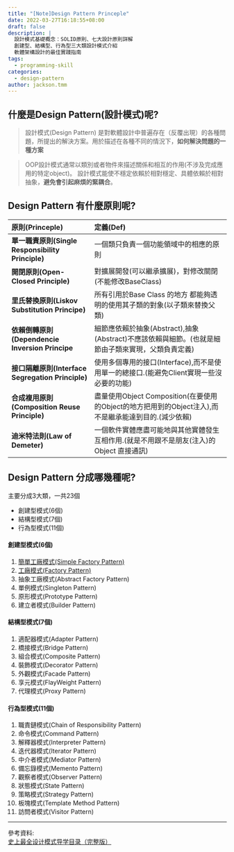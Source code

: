 ```yaml
---
title: "[Note]Design Pattern Princeple"
date: 2022-03-27T16:18:55+08:00
draft: false
description: |
  設計模式基礎概念：SOLID原則、七大設計原則詳解
  創建型、結構型、行為型三大類設計模式介紹
  軟體架構設計的最佳實踐指南
tags:
  - programming-skill
categories:
  - design-pattern
author: jackson.tmm
---
```


## 什麼是Design Pattern(設計模式)呢?
> 設計模式(Design Pattern) 是對軟體設計中普遍存在（反覆出現）的各種問題，所提出的解決方案。用於描述在各種不同的情況下，**如何解決問題的一種方案**

> OOP設計模式通常以類別或者物件來描述關係和相互的作用(不涉及完成應用的特定object)。
> 設計模式能使不穩定依賴於相對穩定、具體依賴於相對抽象，**避免會引起麻煩的緊耦合**。

## Design Pattern 有什麼原則呢?
|原則(Princeple)|定義(Def)|
|:---------------|:---|
|**單一職責原則(Single Responsibility Principle)**|一個類只負責一個功能領域中的相應的原則|
|**開閉原則(Open-Closed Principle)**|對擴展開發(可以繼承擴展)，對修改關閉(不能修改BaseClass)|
|**里氏替換原則(Liskov Substitution Principe)**|所有引用於Base Class 的地方 都能夠透明的使用其子類的對象(以子類來替換父類)|
|**依賴倒轉原則(Dependencie Inversion Principe**|細節應依賴於抽象(Abstract),抽象(Abstract)不應該依賴與細節。(也就是細節由子類來實現，父類負責定義)|
|**接口隔離原則(Interface Segregation Principle)**|使用多個專用的接口(Interface),而不是使用單一的總接口.(能避免Client實現一些沒必要的功能)|
|**合成複用原則(Composition Reuse Principle)**|盡量使用Object Composition(在要使用的Object的地方把用到的Object注入),而不是繼承能達到目的.(減少依賴)|
|**迪米特法則(Law of Demeter)**|一個軟件實體應盡可能地與其他實體發生互相作用.(就是不用跟不是朋友(注入)的Object 直接通訊)|
## Design Pattern 分成哪幾種呢?
主要分成3大類，一共23個
* 創建型模式(6個)
* 結構型模式(7個)
* 行為型模式(11個)

#### 創建型模式(6個)
1. [簡單工廠模式(Simple Factory Pattern)](/post/creational-simple-factory)
2. [工廠模式(Factory Pattern)](/post/creational-factory)
3. 抽象工廠模式(Abstract Factory Pattern)
4. 單例模式(Singleton Pattern)
5. 原形模式(Prototype Pattern)
6. 建立者模式(Builder Pattern)
  
#### 結構型模式(7個)
1. 適配器模式(Adapter Pattern)
2. 橋接模式(Bridge Pattern)
3. 組合模式(Composite Pattern)
4. 裝飾模式(Decorator Pattern)
5. 外觀模式(Facade Pattern)
6. 享元模式(FlayWeight Pattern)
7. 代理模式(Proxy Pattern)

#### 行為型模式(11個)
1. 職責鏈模式(Chain of Responsibility Pattern)
2. 命令模式(Command Pattern)
3. 解釋器模式(Interpreter Pattern)
4. 迭代器模式(Iterator Pattern)
5. 中介者模式(Mediator Pattern)
6. 備忘錄模式(Memento Pattern)
7. 觀察者模式(Observer Pattern)
8. 狀態模式(State Pattern)
9. 策略模式(Strategy Pattern)
10. 板塊模式(Template Method Pattern)
11. 訪問者模式(Visitor Pattern)
---

參考資料:  
[史上最全设计模式导学目录（完整版）](https://blog.csdn.net/LoveLion/article/details/17517213)